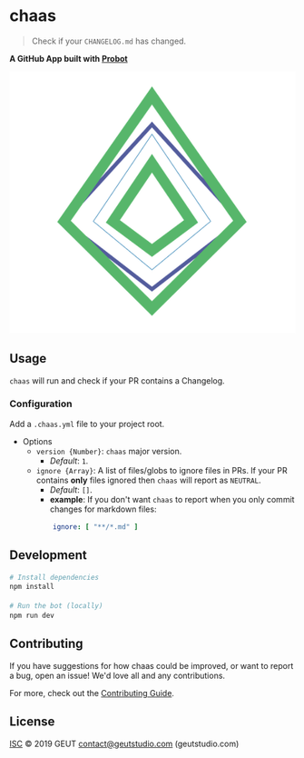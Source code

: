 # chaas

> Check if your `CHANGELOG.md` has changed.

__A GitHub App built with [Probot](https://github.com/probot/probot)__

![chaas logo](./emblem/chaas_logo.png)

## Usage

`chaas` will run and check if your PR contains a Changelog.

### Configuration

Add a `.chaas.yml` file to your project root.

- Options
    - `version {Number}`: `chaas` major version. 
        - *Default*: `1`.
    - `ignore {Array}`: A list of files/globs to ignore files in PRs. If your PR contains **only** files ignored then `chaas` will report as `NEUTRAL`.
        - *Default*: `[]`.
        - **example**: If you don't want `chaas` to report when you only commit changes for markdown files:
        ```yml
            ignore: [ "**/*.md" ]
        ```

## Development 

```sh
# Install dependencies
npm install

# Run the bot (locally)
npm run dev 
```

## Contributing

If you have suggestions for how chaas could be improved, or want to report a bug, open an issue! We'd love all and any contributions.

For more, check out the [Contributing Guide](CONTRIBUTING.md).

## License

[ISC](LICENSE) © 2019 GEUT <contact@geutstudio.com> (geutstudio.com)
